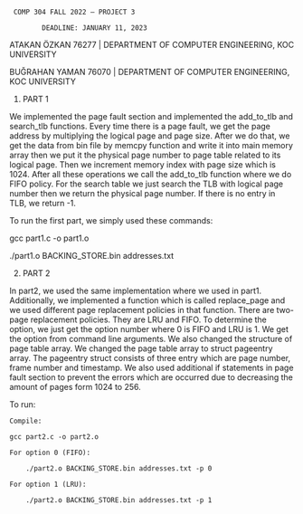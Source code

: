
     COMP 304 FALL 2022 – PROJECT 3

		   	DEADLINE: JANUARY 11, 2023


ATAKAN ÖZKAN 76277 | DEPARTMENT OF COMPUTER ENGINEERING, KOC UNIVERSITY

BUĞRAHAN YAMAN 76070 | DEPARTMENT OF COMPUTER ENGINEERING, KOC UNIVERSITY



1)	PART 1

We implemented the page fault section and implemented the add_to_tlb and search_tlb functions. Every time there is a page fault, we get the page address by multiplying the logical page and page size. After we do that, we get the data from bin file by memcpy function and write it into main memory array then we put it the physical page number to page table related to its logical page. Then we increment memory index with page size which is 1024. After all these operations we call the add_to_tlb function where we do FIFO policy. For the search table we just search the TLB with logical page number then we return the physical page number. If there is no entry in TLB, we return -1.




 


To run the first part, we simply used these commands:

gcc part1.c -o part1.o

./part1.o BACKING_STORE.bin addresses.txt









2)	PART 2

In part2, we used the same implementation where we used in part1. Additionally, we implemented a function which is called replace_page and we used different page replacement policies in that function. There are two-page replacement policies. They are LRU and FIFO. To determine the option, we just get the option number where 0 is FIFO and LRU is 1. We get the option from command line arguments. We also changed the structure of page table array. We changed the page table array to struct pageentry array. The pageentry struct consists of three entry which are page number, frame number and timestamp. We also used additional if statements in page fault section to prevent the errors which are occurred due to decreasing the amount of pages form 1024 to 256.


To run: 
	
	Compile:
	
	gcc part2.c -o part2.o

	For option 0 (FIFO):
	
		./part2.o BACKING_STORE.bin addresses.txt -p 0

	For option 1 (LRU):

		./part2.o BACKING_STORE.bin addresses.txt -p 1
		

 
